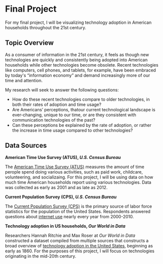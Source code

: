 # Final Project

For my final project, I will be visualizing technology adoption in American households throughout the 21st century.

## Topic Overview

As a consumer of information in the 21st century, it feels as though new technologies are quickly and consistently being adopted into American households while other technologies become obsolete. Recent technologies like computers, cell phones,  and tablets, for example, have been embraced by today's “information economy” and demand increasingly more of our time and attention.

My research will seek to answer the following questions:
- How do these recent technologies compare to older technologies, in both their rates of adoption and time usage? 
- Are Americans’ perceptions, thatour current technological landscape is ever-changing, unique to our time, or are they consistent with communication technologies of the past? 
- Can these perceptions be explained by the rate of adoption, or rather the increase in time usage compared to other technologies? 

## Data Sources

**American Time Use Survey (ATUS), *U.S. Census Bureau***

The [American Time Use Survey (ATUS)](https://www.census.gov/programs-surveys/atus.html) measures the amount of time perople spend doing various activities, such as paid work, childcare, volunteering, and socializaing. For this project, I will be using data on how much time American households report using various technologies. Data was collected as early as 2001 and as late as 2012.

**Current Population Survey (CPS), *U.S. Census Bureau***

The [Current Population Survey (CPS)](https://www.census.gov/programs-surveys/cps.html) is the primary source of labor force statistics for the population of the United States. Respondents answered questions about [internet use](https://www.census.gov/topics/population/computer-internet/about.html) nearly every year from 2000-2010.

**Technology adoption in US households, *Our World in Data***

Researchers Hannah Ritchie and Max Roser at *Our World in Data* constructed a dataset compiled from multiple sources that constructs a broad overview of [technology adoption in the United States](https://ourworldindata.org/technology-adoption), beginning as early as 1860. For the purposes of this project, I will focus on technologies originating in the mid-20th century.
